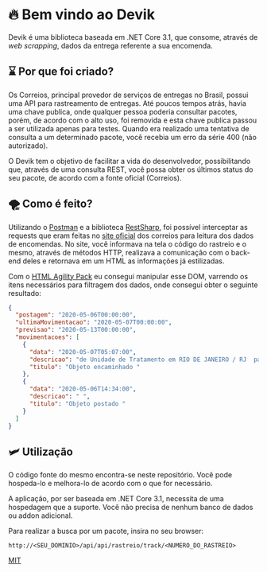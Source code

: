 # 🔥 Bem vindo ao Devik

Devik é uma biblioteca baseada em .NET Core 3.1, que consome, através de *web scrapping*, dados da entrega referente a sua encomenda.

## ⌛ Por que foi criado?
Os Correios, principal provedor de serviços de entregas no Brasil, possui uma API para rastreamento de entregas. Até poucos tempos atrás, havia uma chave publica, onde qualquer pessoa poderia consultar pacotes, porém, de acordo com o alto uso, foi removida e esta chave publica passou a ser utilizada apenas para testes. Quando era realizado uma tentativa de consulta a um determinado pacote, você recebia um erro da série 400 (não autorizado).

O Devik tem o objetivo de facilitar a vida do desenvolvedor, possibilitando que, através de uma consulta REST, você possa obter os últimos status do seu pacote, de acordo com a fonte oficial (Correios).

## 🌪️ Como é feito?
Utilizando o [Postman](https://www.postman.com/downloads/) e a biblioteca [RestSharp](http://restsharp.org/), foi possível interceptar as requests que eram feitas no  [site oficial](https://www2.correios.com.br/sistemas/rastreamento/default.cfm) dos correios para leitura dos dados de encomendas. No site, você informava na tela o código do rastreio e o mesmo, através de métodos HTTP, realizava a comunicação com o back-end deles e retornava em um HTML as informações já estilizadas.

Com o [HTML Agility Pack](https://html-agility-pack.net/) eu consegui manipular esse DOM, varrendo os itens necessários para filtragem dos dados, onde consegui obter o seguinte resultado:

```json
{
  "postagem": "2020-05-06T00:00:00",
  "ultimaMovimentacao": "2020-05-07T00:00:00",
  "previsao": "2020-05-13T00:00:00",
  "movimentacoes": [
    {
      "data": "2020-05-07T05:07:00",
      "descricao": "de Unidade de Tratamento em RIO DE JANEIRO / RJ  para Unidade de distribuição  em RIO DE JANEIRO / RJ ",
      "titulo": "Objeto encaminhado "
    },
    {
      "data": "2020-05-06T14:34:00",
      "descricao": " ",
      "titulo": "Objeto postado "
    }
  ]
}
```

## 🛩️ Utilização
O código fonte do mesmo encontra-se neste repositório. Você pode hospeda-lo e melhora-lo de acordo com o que for necessário.

A aplicação, por ser baseada em .NET Core 3.1, necessita de uma hospedagem que a suporte. Você não precisa de nenhum banco de dados ou addon adicional.

Para realizar a busca por um pacote, insira no seu browser:
```
http://<SEU_DOMINIO>/api/api/rastreio/track/<NUMERO_DO_RASTREIO>
```

[MIT](https://choosealicense.com/licenses/mit/)
